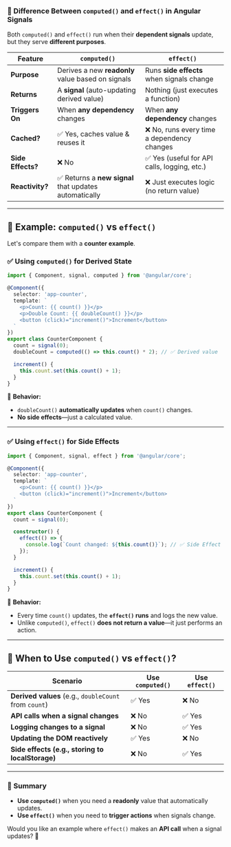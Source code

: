 ### **🔹 Difference Between `computed()` and `effect()` in Angular Signals**  

Both `computed()` and `effect()` run when their **dependent signals** update, but they serve **different purposes**.  

| Feature          | `computed()`  | `effect()` |
|-----------------|--------------|------------|
| **Purpose**     | Derives a new **readonly** value based on signals | Runs **side effects** when signals change |
| **Returns**     | A **signal** (auto-updating derived value) | Nothing (just executes a function) |
| **Triggers On** | When **any dependency** changes | When **any dependency** changes |
| **Cached?**     | ✅ Yes, caches value & reuses it | ❌ No, runs every time a dependency changes |
| **Side Effects?** | ❌ No | ✅ Yes (useful for API calls, logging, etc.) |
| **Reactivity?** | ✅ Returns a **new signal** that updates automatically | ❌ Just executes logic (no return value) |

---

## **🔹 Example: `computed()` vs `effect()`**
Let's compare them with a **counter example**.

### **✅ Using `computed()` for Derived State**
```typescript
import { Component, signal, computed } from '@angular/core';

@Component({
  selector: 'app-counter',
  template: `
    <p>Count: {{ count() }}</p>
    <p>Double Count: {{ doubleCount() }}</p>
    <button (click)="increment()">Increment</button>
  `
})
export class CounterComponent {
  count = signal(0); 
  doubleCount = computed(() => this.count() * 2); // ✅ Derived value

  increment() {
    this.count.set(this.count() + 1);
  }
}
```
🔹 **Behavior:**  
- `doubleCount()` **automatically updates** when `count()` changes.  
- **No side effects**—just a calculated value.

---

### **✅ Using `effect()` for Side Effects**
```typescript
import { Component, signal, effect } from '@angular/core';

@Component({
  selector: 'app-counter',
  template: `
    <p>Count: {{ count() }}</p>
    <button (click)="increment()">Increment</button>
  `
})
export class CounterComponent {
  count = signal(0); 

  constructor() {
    effect(() => {
      console.log(`Count changed: ${this.count()}`); // ✅ Side Effect
    });
  }

  increment() {
    this.count.set(this.count() + 1);
  }
}
```
🔹 **Behavior:**  
- Every time `count()` updates, the **`effect()` runs** and logs the new value.  
- Unlike `computed()`, `effect()` **does not return a value**—it just performs an action.

---

## **🔹 When to Use `computed()` vs `effect()`?**
| Scenario | Use `computed()` | Use `effect()` |
|----------|----------------|----------------|
| **Derived values** (e.g., `doubleCount` from `count`) | ✅ Yes | ❌ No |
| **API calls when a signal changes** | ❌ No | ✅ Yes |
| **Logging changes to a signal** | ❌ No | ✅ Yes |
| **Updating the DOM reactively** | ✅ Yes | ❌ No |
| **Side effects (e.g., storing to localStorage)** | ❌ No | ✅ Yes |

---

### **🔹 Summary**
- **Use `computed()`** when you need a **readonly** value that automatically updates.  
- **Use `effect()`** when you need to **trigger actions** when signals change.  

Would you like an example where `effect()` makes an **API call** when a signal updates? 🚀
